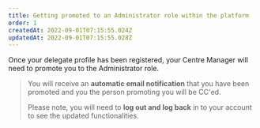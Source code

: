 ```yaml
---
title: Getting promoted to an Administrator role within the platform
order: 1
createdAt: 2022-09-01T07:15:55.024Z
updatedAt: 2022-09-01T07:15:55.028Z
---
```

Once your delegate profile has been registered, your Centre Manager will need to promote you to the Administrator role.

> You will receive an **automatic email notification** that you have been promoted and you the person promoting you will be CC'ed. ​
>
> ​Please note, you will need to **log out and log back** in to your account to see the updated functionalities.